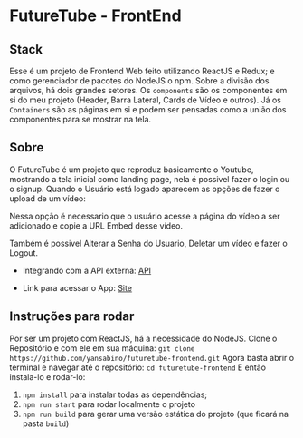 # FutureTube - FrontEnd

## Stack
Esse é um projeto de Frontend Web feito utilizando ReactJS e Redux; e como gerenciador de pacotes do NodeJS o npm.
Sobre a divisão dos arquivos, há dois grandes setores. Os `components` são os componentes em si do meu projeto (Header, Barra Lateral, Cards de Vídeo e outros). Já os `Containers` são as páginas em si e podem ser pensadas como a união dos componentes para se mostrar na tela.

## Sobre
O FutureTube é um projeto que reproduz basicamente o Youtube, mostrando a tela inicial como landing page, nela é possivel fazer o login ou o signup.
Quando o Usuário está logado aparecem as opções de fazer o upload de um  vídeo: 

Nessa opção é necessario que o usuário acesse a página do vídeo a ser adicionado e copie a URL Embed desse vídeo.

Também é possivel Alterar a Senha do Usuario, Deletar um vídeo e fazer o Logout.

- Integrando com a API externa: [API](https://documenter.getpostman.com/view/10236954/SzezdXbz?version=latest)

- Link para acessar o App: [Site](http://futuretube-yan.s3-website-us-east-1.amazonaws.com/)

## Instruções para rodar
Por ser um projeto com ReactJS, há a necessidade do NodeJS. 
Clone o Repositório e com ele em sua máquina: `git clone https://github.com/yansabino/futuretube-frontend.git`
Agora basta abrir o terminal e navegar até o repositório: `cd futuretube-frontend`
E então instala-lo e rodar-lo:
1. `npm install` para instalar todas as dependências;
2. `npm run start` para rodar localmente o projeto
3. `npm run build` para gerar uma versão estática do projeto (que ficará na pasta `build`)
